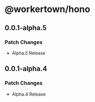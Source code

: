 # @workertown/hono

## 0.0.1-alpha.5

### Patch Changes

- Alpha.5 Release

## 0.0.1-alpha.4

### Patch Changes

- Alpha.4 Release
